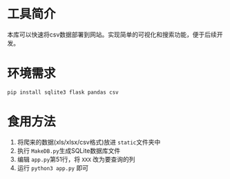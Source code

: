# 工具简介

本库可以快速将csv数据部署到网站。实现简单的可视化和搜索功能，便于后续开发。

# 环境需求

```shell
pip install sqlite3 flask pandas csv
```

# 食用方法

1. 将爬来的数据(xls/xlsx/csv格式)放进 `static`文件夹中
2. 执行 `MakeDB.py`生成SQLite数据库文件
3. 编辑 `app.py`第51行，将 `XXX` 改为要查询的列
4. 运行 `python3 app.py` 即可
